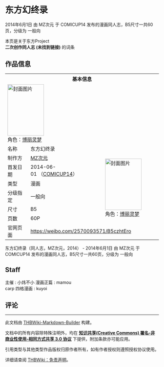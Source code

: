 # 东方幻终录

<!-- source html: G:\repos\THBWiki-Markdown-Builder\THBWikiMarkdown\Temp\main\9\91\ns0%3A%E4%B8%9C%E6%96%B9%E5%B9%BB%E7%BB%88%E5%BD%95.html -->

2014年6月1日 由 MZ次元 于 COMICUP14 发布的漫画同人志，B5尺寸一共60页，分级为 一般向

本页是关于东方Project  
 **二次创作同人志 (未找到链接)** 的词条

## 作品信息

<table><tbody><tr><th colspan="3">基本信息</th></tr><tr><td class="cover-artwork-mobile" colspan="2"><a href="./文件-东方幻终录封面.jpg.md" class="image" title="封面图片"><img alt="封面图片" src="https://upload.thwiki.cc/thumb/f/f0/%E4%B8%9C%E6%96%B9%E5%B9%BB%E7%BB%88%E5%BD%95%E5%B0%81%E9%9D%A2.jpg/119px-%E4%B8%9C%E6%96%B9%E5%B9%BB%E7%BB%88%E5%BD%95%E5%B0%81%E9%9D%A2.jpg" decoding="async" loading="lazy" width="119" height="168" srcset="https://upload.thwiki.cc/thumb/f/f0/%E4%B8%9C%E6%96%B9%E5%B9%BB%E7%BB%88%E5%BD%95%E5%B0%81%E9%9D%A2.jpg/178px-%E4%B8%9C%E6%96%B9%E5%B9%BB%E7%BB%88%E5%BD%95%E5%B0%81%E9%9D%A2.jpg 1.5x, https://upload.thwiki.cc/thumb/f/f0/%E4%B8%9C%E6%96%B9%E5%B9%BB%E7%BB%88%E5%BD%95%E5%B0%81%E9%9D%A2.jpg/237px-%E4%B8%9C%E6%96%B9%E5%B9%BB%E7%BB%88%E5%BD%95%E5%B0%81%E9%9D%A2.jpg 2x" data-file-width="2480" data-file-height="3508"></a><div class="cover-char">角色：<a href="./博丽灵梦.md" title="博丽灵梦">博丽灵梦</a></div></td>
</tr><tr><td class="label">名称</td><td colspan="2"> 东方幻终录 </td></tr><tr><td class="label">制作方</td><td><a href="./MZ次元.md" title="MZ次元">MZ次元</a></td><td class="cover-artwork" rowspan="6" style="min-width:168px;"><a href="./文件-东方幻终录封面.jpg.md" class="image" title="封面图片"><img alt="封面图片" src="https://upload.thwiki.cc/thumb/f/f0/%E4%B8%9C%E6%96%B9%E5%B9%BB%E7%BB%88%E5%BD%95%E5%B0%81%E9%9D%A2.jpg/119px-%E4%B8%9C%E6%96%B9%E5%B9%BB%E7%BB%88%E5%BD%95%E5%B0%81%E9%9D%A2.jpg" decoding="async" loading="lazy" width="119" height="168" srcset="https://upload.thwiki.cc/thumb/f/f0/%E4%B8%9C%E6%96%B9%E5%B9%BB%E7%BB%88%E5%BD%95%E5%B0%81%E9%9D%A2.jpg/178px-%E4%B8%9C%E6%96%B9%E5%B9%BB%E7%BB%88%E5%BD%95%E5%B0%81%E9%9D%A2.jpg 1.5x, https://upload.thwiki.cc/thumb/f/f0/%E4%B8%9C%E6%96%B9%E5%B9%BB%E7%BB%88%E5%BD%95%E5%B0%81%E9%9D%A2.jpg/237px-%E4%B8%9C%E6%96%B9%E5%B9%BB%E7%BB%88%E5%BD%95%E5%B0%81%E9%9D%A2.jpg 2x" data-file-width="2480" data-file-height="3508"></a><div class="cover-char">角色：<a href="./博丽灵梦.md" title="博丽灵梦">博丽灵梦</a></div></td>
</tr><tr><td class="label">首发日期</td><td>2014-06-01&#160;（<a href="/展会作品列表?e=COMICUP%2314">COMICUP14</a>）</td></tr><tr><td class="label">类型</td><td>漫画</td></tr><tr><td class="label">分级指定</td><td>一般向</td></tr><tr><td class="label">尺寸</td><td>B5</td></tr><tr><td class="label">页数</td><td>60P</td></tr>
<tr><td class="label">官网页面</td><td colspan="2"><a rel="nofollow" class="external free" href="https://weibo.com/2570093571/B5czhtEro">https://weibo.com/2570093571/B5czhtEro</a></td></tr></tbody></table>

东方幻终录（同人志，MZ次元，2014） - 2014年6月1日 由 MZ次元 于 COMICUP14 发布的漫画同人志，B5尺寸一共60页，分级为 一般向

## Staff
主催
: 小炜不小
漫画正篇
: mamou  
carp
四格漫画
: kuyoi


## 评论




---

此文档由 [THBWiki-Markdown-Builder](https://github.com/Delsin-Yu/THBWiki-Markdown-Builder) 构建。

文档中的所有内容除特殊注明外，均在 [**知识共享(Creative Commons) 署名-非商业性使用-相同方式共享 3.0 协议**](https://creativecommons.org/licenses/by-sa/3.0/deed.zh-hans) 下提供，附加条款亦可能应用。

引用类型与其他类型作品版权归原作者所有，如有作者授权则遵照授权协议使用。

详细请查阅 [THBWiki：免责声明](https://thbwiki.cc/THBWiki:%E5%85%8D%E8%B4%A3%E5%A3%B0%E6%98%8E)。


